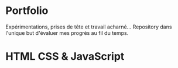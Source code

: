 # Portfolio

Expérimentations, prises de tête et travail acharné...
Repository dans l'unique but d'évaluer mes progrès au fil du temps.

# HTML CSS & JavaScript